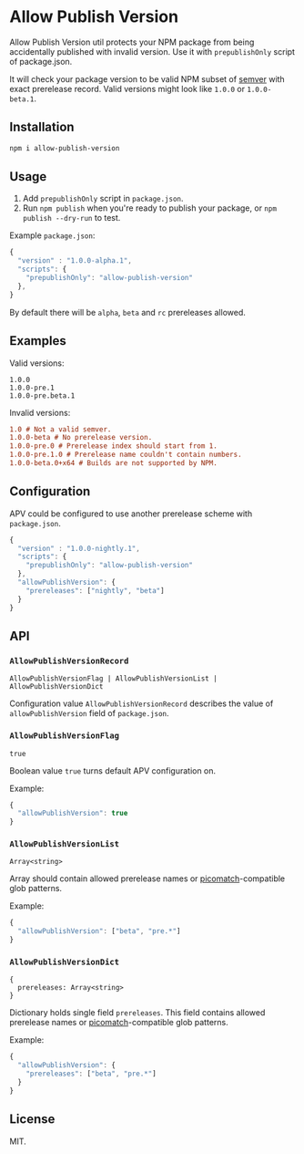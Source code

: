 # Allow Publish Version

Allow Publish Version util protects your NPM package from being accidentally
published with invalid version. Use it with `prepublishOnly` script of package.json.

It will check your package version to be valid NPM subset of [semver](https://semver.org)
with exact prerelease record. Valid versions might look like `1.0.0` or `1.0.0-beta.1`.

## Installation

```bash
npm i allow-publish-version
```

## Usage

1. Add `prepublishOnly` script in `package.json`.
3. Run `npm publish` when you're ready to publish your package, or `npm publish --dry-run` to test.

Example `package.json`:
```js
{
  "version" : "1.0.0-alpha.1",
  "scripts": {
    "prepublishOnly": "allow-publish-version"
  },
}
```

By default there will be `alpha`, `beta` and `rc` prereleases allowed.

## Examples

Valid versions:

```text
1.0.0
1.0.0-pre.1
1.0.0-pre.beta.1
```

Invalid versions:

```ini
1.0 # Not a valid semver.
1.0.0-beta # No prerelease version.
1.0.0-pre.0 # Prerelease index should start from 1.
1.0.0-pre.1.0 # Prerelease name couldn't contain numbers.
1.0.0-beta.0+x64 # Builds are not supported by NPM.
```

## Configuration

APV could be configured to use another prerelease scheme with `package.json`.

```js
{
  "version" : "1.0.0-nightly.1",
  "scripts": {
    "prepublishOnly": "allow-publish-version"
  },
  "allowPublishVersion": {
    "prereleases": ["nightly", "beta"]
  }
}
```

## API

### `AllowPublishVersionRecord`

```text
AllowPublishVersionFlag | AllowPublishVersionList | AllowPublishVersionDict
```

Configuration value `AllowPublishVersionRecord` describes the value of `allowPublishVersion` field of `package.json`.

### `AllowPublishVersionFlag`

```text
true
```

Boolean value `true` turns default APV configuration on.

Example:

```js
{
  "allowPublishVersion": true
}
```

### `AllowPublishVersionList`

```text
Array<string>
```

Array should contain allowed prerelease names or [picomatch](https://npmjs.com/package/picomatch)-compatible glob patterns.

Example:

```js
{
  "allowPublishVersion": ["beta", "pre.*"]
}
```

### `AllowPublishVersionDict`

```text
{
  prereleases: Array<string>
}
```

Dictionary holds single field `prereleases`. This field contains allowed prerelease names or [picomatch](https://npmjs.com/package/picomatch)-compatible glob patterns.

Example:

```js
{
  "allowPublishVersion": {
    "prereleases": ["beta", "pre.*"]
  }
}
```

## License

MIT.
